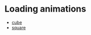 # Loading animations

- [cube](https://taiga248.github.io/animation/load/cube)
- [square](https://taiga248.github.io/animation/load/square)